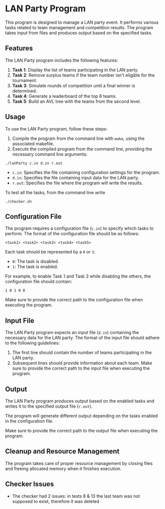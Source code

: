 # LAN Party Program

This program is designed to manage a LAN party event. It performs various tasks related to team management and competition results. The program takes input from files and produces output based on the specified tasks.

## Features

The LAN Party program includes the following features:

1. **Task 1**: Display the list of teams participating in the LAN party.
2. **Task 2**: Remove surplus teams if the team number isn't eligible for the tournament.
3. **Task 3**: Simulate rounds of competition until a final winner is determined.
4. **Task 4**: Generate a leaderboard of the top 8 teams.
5. **Task 5**: Build an AVL tree with the teams from the second level.

## Usage

To use the LAN Party program, follow these steps:

1. Compile the program from the command line with `make`, using the associated makefile.
2. Execute the compiled program from the command line, providing the necessary command line arguments:

```shell
./lanParty c.in d.in r.out
```

- `c.in`: Specifies the file containing configuration settings for the program.
- `d.in`: Specifies the file containing input data for the LAN party.
- `r.out`: Specifies the file where the program will write the results.

To test all the tasks, from the command line write 
```shell
./checker.sh
```

## Configuration File

The program requires a configuration file (`c.in`) to specify which tasks to perform. The format of the configuration file should be as follows:
```shell
<task1> <task2> <task3> <task4> <task5>
```

Each task should be represented by a `0` or `1`:

- `0`: The task is disabled.
- `1`: The task is enabled.

For example, to enable Task 1 and Task 3 while disabling the others, the configuration file should contain:
```shell
1 0 1 0 0
```

Make sure to provide the correct path to the configuration file when executing the program.

## Input File

The LAN Party program expects an input file (`d.in`) containing the necessary data for the LAN party. The format of the input file should adhere to the following guidelines:

1. The first line should contain the number of teams participating in the LAN party.
2. Subsequent lines should provide information about each team.
Make sure to provide the correct path to the input file when executing the program.
## Output

The LAN Party program produces output based on the enabled tasks and writes it to the specified output file (`r.out`).

The program will generate different output depending on the tasks enabled in the configuration file.

Make sure to provide the correct path to the output file when executing the program.

## Cleanup and Resource Management

The program takes care of proper resource management by closing files and freeing allocated memory when it finishes execution.

## Checker Issues

- The checker had 2 issues: in tests 8 & 13 the last team was not supposed to exist, therefore it was deleted
